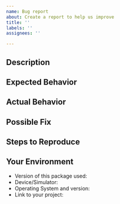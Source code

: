 ```yaml
---
name: Bug report
about: Create a report to help us improve
title: ''
labels: ''
assignees: ''

---
```

<!--- Provide a general summary of the issue in the Title above -->



## Description
<!--- Provide a more detailed introduction to the issue itself, and why you consider it to be a bug -->

## Expected Behavior
<!--- Tell us what should happen -->

## Actual Behavior
<!--- Tell us what happens instead -->

## Possible Fix
<!--- Not obligatory, but suggest a fix or reason for the bug -->

## Steps to Reproduce
<!--- Provide a link to a live example, or an unambiguous set of steps to -->
<!--- reproduce this bug. Include code to reproduce, if relevant -->

## Your Environment
<!--- Include as many relevant details about the environment -->
* Version of this package used:
* Device/Simulator:
* Operating System and version:
* Link to your project: